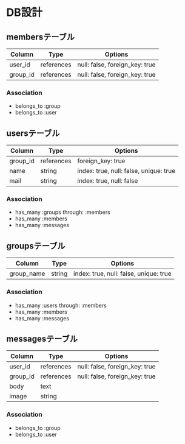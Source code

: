 # DB設計

## membersテーブル
|Column|Type|Options|
|------|----|-------|
|user_id|references|null: false, foreign_key: true|
|group_id|references|null: false, foreign_key: true|

### Association
- belongs_to :group
- belongs_to :user

## usersテーブル

|Column|Type|Options|
|------|----|-------|
|group_id|references|foreign_key: true|
|name|string|index: true, null: false, unique: true|
|mail|string|index: true, null: false|

### Association
- has_many :groups through: :members
- has_many :members
- has_many :messages

## groupsテーブル

|Column|Type|Options|
|------|----|-------|
|group_name|string|index: true, null: false, unique: true|


### Association
- has_many :users through: :members
- has_many :members
- has_many :messages

## messagesテーブル

|Column|Type|Options|
|------|----|-------|
|user_id|references|null: false, foreign_key: true|
|group_id|references|null: false, foreign_key: true|
|body|text
|image|string

### Association
- belongs_to :group
- belongs_to :user